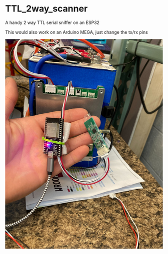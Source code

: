 # TTL_2way_scanner
 A handy 2 way TTL serial sniffer on an ESP32

This would also work on an Arduino MEGA, just change the tx/rx pins
  
  
    
![the thing](https://github.com/FurTrader/TTL_2way_scanner/raw/main/Image%20from%20iOS.jpg)
